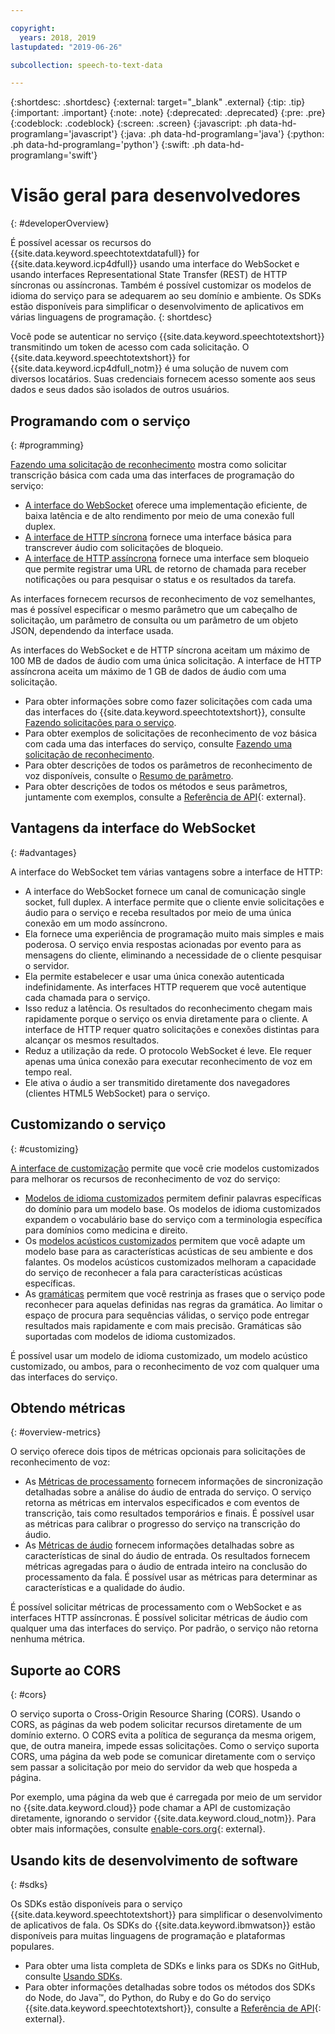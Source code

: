 ```yaml
---

copyright:
  years: 2018, 2019
lastupdated: "2019-06-26"

subcollection: speech-to-text-data

---
```


{:shortdesc: .shortdesc}
{:external: target="_blank" .external}
{:tip: .tip}
{:important: .important}
{:note: .note}
{:deprecated: .deprecated}
{:pre: .pre}
{:codeblock: .codeblock}
{:screen: .screen}
{:javascript: .ph data-hd-programlang='javascript'}
{:java: .ph data-hd-programlang='java'}
{:python: .ph data-hd-programlang='python'}
{:swift: .ph data-hd-programlang='swift'}

# Visão geral para desenvolvedores
{: #developerOverview}

É possível acessar os recursos do {{site.data.keyword.speechtotextdatafull}} for {{site.data.keyword.icp4dfull}} usando uma interface do WebSocket e usando interfaces Representational State Transfer (REST) de HTTP síncronas ou assíncronas. Também é possível customizar os modelos de idioma do serviço para se adequarem ao seu domínio e ambiente. Os SDKs estão disponíveis para simplificar o desenvolvimento de aplicativos em várias linguagens de programação.
{: shortdesc}

Você pode se autenticar no serviço {{site.data.keyword.speechtotextshort}} transmitindo um token de acesso com cada solicitação. O {{site.data.keyword.speechtotextshort}} for {{site.data.keyword.icp4dfull_notm}} é uma solução de nuvem com diversos locatários. Suas credenciais fornecem acesso somente aos seus dados e seus dados são isolados de outros usuários.


## Programando com o serviço
{: #programming}

[Fazendo uma solicitação de reconhecimento](/docs/services/speech-to-text-data?topic=speech-to-text-data-basic-request) mostra como solicitar transcrição básica com cada uma das interfaces de programação do serviço:

-   [A interface do WebSocket](/docs/services/speech-to-text-data?topic=speech-to-text-data-websockets) oferece uma implementação eficiente, de baixa latência e de alto rendimento por meio de uma conexão full duplex.
-   [A interface de HTTP síncrona](/docs/services/speech-to-text-data?topic=speech-to-text-data-http) fornece uma interface básica para transcrever áudio com solicitações de bloqueio.
-   [A interface de HTTP assíncrona](/docs/services/speech-to-text-data?topic=speech-to-text-data-async) fornece uma interface sem bloqueio que permite registrar uma URL de retorno de chamada para receber notificações ou para pesquisar o status e os resultados da tarefa.

As interfaces fornecem recursos de reconhecimento de voz semelhantes, mas é possível especificar o mesmo parâmetro que um cabeçalho de solicitação, um parâmetro de consulta ou um parâmetro de um objeto JSON, dependendo da interface usada.

As interfaces do WebSocket e de HTTP síncrona aceitam um máximo de 100 MB de dados de áudio com uma única solicitação. A interface de HTTP assíncrona aceita um máximo de 1 GB de dados de áudio com uma solicitação.

-   Para obter informações sobre como fazer solicitações com cada uma das interfaces do {{site.data.keyword.speechtotextshort}}, consulte [Fazendo solicitações para o serviço](/docs/services/speech-to-text-data?topic=speech-to-text-data-making-requests).
-   Para obter exemplos de solicitações de reconhecimento de voz básica com cada uma das interfaces do serviço, consulte [Fazendo uma solicitação de reconhecimento](/docs/services/speech-to-text-data?topic=speech-to-text-data-basic-request).
-   Para obter descrições de todos os parâmetros de reconhecimento de voz disponíveis, consulte o [Resumo de parâmetro](/docs/services/speech-to-text-data?topic=speech-to-text-data-summary).
-   Para obter descrições de todos os métodos e seus parâmetros, juntamente com exemplos, consulte a [Referência de API](https://{DomainName}/apidocs/speech-to-text-data){: external}.

## Vantagens da interface do WebSocket
{: #advantages}

A interface do WebSocket tem várias vantagens sobre a interface de HTTP:

-   A interface do WebSocket fornece um canal de comunicação single socket, full duplex. A interface permite que o cliente envie solicitações e áudio para o serviço e receba resultados por meio de uma única conexão em um modo assíncrono.
-   Ela fornece uma experiência de programação muito mais simples e mais poderosa. O serviço envia respostas acionadas por evento para as mensagens do cliente, eliminando a necessidade de o cliente pesquisar o servidor.
-   Ela permite estabelecer e usar uma única conexão autenticada indefinidamente. As interfaces HTTP requerem que você autentique cada chamada para o serviço.
-   Isso reduz a latência. Os resultados do reconhecimento chegam mais rapidamente porque o serviço os envia diretamente para o cliente. A interface de HTTP requer quatro solicitações e conexões distintas para alcançar os mesmos resultados.
-   Reduz a utilização da rede. O protocolo WebSocket é leve. Ele requer apenas uma única conexão para executar reconhecimento de voz em tempo real.
-   Ele ativa o áudio a ser transmitido diretamente dos navegadores (clientes HTML5 WebSocket) para o serviço.

## Customizando o serviço
{: #customizing}

[A interface de customização](/docs/services/speech-to-text-data?topic=speech-to-text-data-customization) permite que você crie modelos customizados para melhorar os recursos de reconhecimento de voz do serviço:

-   [Modelos de idioma customizados](/docs/services/speech-to-text-data?topic=speech-to-text-data-languageCreate) permitem definir palavras específicas do domínio para um modelo base. Os modelos de idioma customizados expandem o vocabulário base do serviço com a terminologia específica para domínios como medicina e direito.
-   Os [modelos acústicos customizados](/docs/services/speech-to-text-data?topic=speech-to-text-data-acoustic) permitem que você adapte um modelo base para as características acústicas de seu ambiente e dos falantes. Os modelos acústicos customizados melhoram a capacidade do serviço de reconhecer a fala para características acústicas específicas.
-   As [gramáticas](/docs/services/speech-to-text-data?topic=speech-to-text-data-grammars) permitem que você restrinja as frases que o serviço pode reconhecer para aquelas definidas nas regras da gramática. Ao limitar o espaço de procura para sequências válidas, o serviço pode entregar resultados mais rapidamente e com mais precisão. Gramáticas são suportadas com modelos de idioma customizados.

É possível usar um modelo de idioma customizado, um modelo acústico customizado, ou ambos, para o reconhecimento de voz com qualquer uma das interfaces do serviço.

## Obtendo métricas
{: #overview-metrics}

O serviço oferece dois tipos de métricas opcionais para solicitações de reconhecimento de voz:

-   As [Métricas de processamento](/docs/services/speech-to-text-data?topic=speech-to-text-data-metrics#processing_metrics) fornecem informações de sincronização detalhadas sobre a análise do áudio de entrada do serviço. O serviço retorna as métricas em intervalos especificados e com eventos de transcrição, tais como resultados temporários e finais. É possível usar as métricas para calibrar o progresso do serviço na transcrição do áudio.
-   As [Métricas de áudio](/docs/services/speech-to-text-data?topic=speech-to-text-data-metrics#audio_metrics) fornecem informações detalhadas sobre as características de sinal do áudio de entrada. Os resultados fornecem métricas agregadas para o áudio de entrada inteiro na conclusão do processamento da fala. É possível usar as métricas para determinar as características e a qualidade do áudio.

É possível solicitar métricas de processamento com o WebSocket e as interfaces HTTP assíncronas. É possível solicitar métricas de áudio com qualquer uma das interfaces do serviço. Por padrão, o serviço não retorna nenhuma métrica.

## Suporte ao CORS
{: #cors}

O serviço suporta o Cross-Origin Resource Sharing (CORS). Usando o CORS, as páginas da web podem solicitar recursos diretamente de um domínio externo. O CORS evita a política de segurança da mesma origem, que, de outra maneira, impede essas solicitações. Como o serviço suporta CORS, uma página da web pode se comunicar diretamente com o serviço sem passar a solicitação por meio do servidor da web que hospeda a página.

Por exemplo, uma página da web que é carregada por meio de um servidor no {{site.data.keyword.cloud}} pode chamar a API de customização diretamente, ignorando o servidor {{site.data.keyword.cloud_notm}}. Para obter mais informações, consulte [enable-cors.org](https://enable-cors.org/){: external}.

## Usando kits de desenvolvimento de software
{: #sdks}

Os SDKs estão disponíveis para o serviço {{site.data.keyword.speechtotextshort}} para simplificar o desenvolvimento de aplicativos de fala. Os SDKs do {{site.data.keyword.ibmwatson}} estão disponíveis para muitas linguagens de programação e plataformas populares.

-   Para obter uma lista completa de SDKs e links para os SDKs no GitHub, consulte [Usando SDKs](/docs/services/watson?topic=watson-using-sdks).
-   Para obter informações detalhadas sobre todos os métodos dos SDKs do Node, do Java&trade;, do Python, do Ruby e do Go do serviço {{site.data.keyword.speechtotextshort}}, consulte a [Referência de API](https://{DomainName}/apidocs/speech-to-text-data){: external}.
